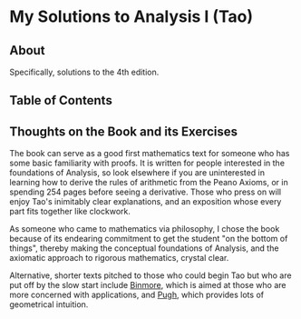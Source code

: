 # My Solutions to Analysis I (Tao)
## About
Specifically, solutions to the 4th edition. 
## Table of Contents
## Thoughts on the Book and its Exercises
The book can serve as a good first mathematics text for someone who has some basic familiarity with proofs. It is written for people interested in the foundations of Analysis, so look elsewhere if you are uninterested in learning how to derive the rules of arithmetic from the Peano Axioms, or in spending 254 pages before seeing a derivative. Those who press on will enjoy Tao's inimitably clear explanations, and an exposition whose every part fits together like clockwork.

As someone who came to mathematics via philosophy, I chose the book because of its endearing commitment to get the student "on the bottom of things", thereby making the conceptual foundations of Analysis, and the axiomatic approach to rigorous mathematics, crystal clear.

Alternative, shorter texts pitched to those who could begin Tao but who are put off by the slow start include [Binmore](https://www.amazon.co.uk/Mathematical-Analysis-Straightforward-Approach-Binmore/dp/0521288827), which is aimed at those who are more concerned with applications, and [Pugh](https://www.amazon.co.uk/Mathematical-Analysis-Undergraduate-Texts-Mathematics/dp/144192941X), which provides lots of geometrical intuition. 


